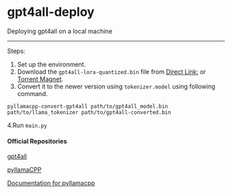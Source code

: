 # gpt4all-deploy
Deploying gpt4all on a local machine
<hr>

Steps:
1. Set up the environment.
2. Download the `gpt4all-lora-quantized.bin` file from [Direct Link:](https://the-eye.eu/public/AI/models/nomic-ai/gpt4all/gpt4all-lora-quantized.bin) or [Torrent Magnet](https://tinyurl.com/gpt4all-lora-quantized).
3. Convert it to the newer version using `tokenizer.model` using following command.
 ```shell
pyllamacpp-convert-gpt4all path/to/gpt4all_model.bin path/to/llama_tokenizer path/to/gpt4all-converted.bin
```
4.Run `main.py`

#### Official Repositories

[gpt4all](https://github.com/nomic-ai/gpt4all)

[pyllamaCPP](https://github.com/nomic-ai/pyllamacpp#pyllamacpp)

[Documentation for pyllamacpp](https://nomic-ai.github.io/pyllamacpp/#pyllamacpp.constants.LLAMA_CONTEXT_PARAMS_SCHEMA)
